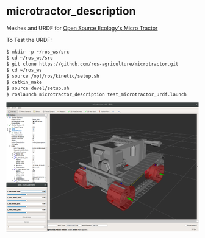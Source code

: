 # microtractor_description
Meshes and URDF for [Open Source Ecology's Micro Tractor](http://opensourceecology.org/wiki/Tractor_Construction_Set_2017)

To Test the URDF:

    $ mkdir -p ~/ros_ws/src
    $ cd ~/ros_ws/src
    $ git clone https://github.com/ros-agriculture/microtractor.git
    $ cd ~/ros_ws
    $ source /opt/ros/kinetic/setup.sh
    $ catkin_make
    $ source devel/setup.sh
    $ roslaunch microtractor_description test_microtractor_urdf.launch

![Micro Tractor RViz](config/microtractor_rviz.png?raw=true "Micro Tractor in RViz")
